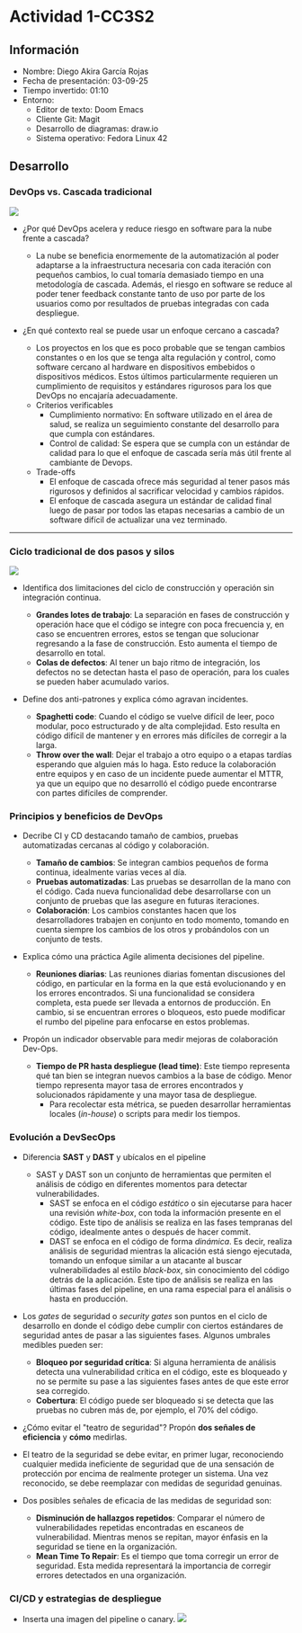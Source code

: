 # Actividad 1-CC3S2

## Información

- Nombre: Diego Akira García Rojas
- Fecha de presentación: 03-09-25
- Tiempo invertido: 01:10
- Entorno:
  - Editor de texto: Doom Emacs
  - Cliente Git: Magit
  - Desarrollo de diagramas: draw.io
  - Sistema operativo: Fedora Linux 42

## Desarrollo

### DevOps vs. Cascada tradicional

![](./imagenes/1.png)

- ¿Por qué DevOps acelera y reduce riesgo en software para la nube frente a cascada?
  - La nube se beneficia enormemente de la automatización al poder adaptarse a la infraestructura necesaria con cada iteración con pequeños cambios, lo cual tomaría demasiado tiempo en una metodología de cascada. Además, el riesgo en software se reduce al poder tener feedback constante tanto de uso por parte de los usuarios como por resultados de pruebas integradas con cada despliegue.

- ¿En qué contexto real se puede usar un enfoque cercano a cascada?
  - Los proyectos en los que es poco probable que se tengan cambios constantes o en los que se tenga alta regulación y control, como software cercano al hardware en dispositivos embebidos o dispositivos médicos. Estos últimos particularmente requieren un cumplimiento de requisitos y estándares rigurosos para los que DevOps no encajaría adecuadamente.
  - Criterios verificables
    - Cumplimiento normativo: En software utilizado en el área de salud, se realiza un seguimiento constante del desarrollo para que cumpla con estándares.
    - Control de calidad: Se espera que se cumpla con un estándar de calidad para lo que el enfoque de cascada sería más útil frente al cambiante de Devops.
  - Trade-offs
    - El enfoque de cascada ofrece más seguridad al tener pasos más rigurosos y definidos al sacrificar velocidad y cambios rápidos.
    - El enfoque de cascada asegura un estándar de calidad final luego de pasar por todos las etapas necesarias a cambio de un software difícil de actualizar una vez terminado.

---

### Ciclo tradicional de dos pasos y silos

![](./imagenes/2.png)

- Identifica dos limitaciones del ciclo de construcción y operación sin integración continua.
  - **Grandes lotes de trabajo**: La separación en fases de construcción y operación hace que el código se integre con poca frecuencia y, en caso se encuentren errores, estos se tengan que solucionar regresando a la fase de construcción. Esto aumenta el tiempo de desarrollo en total.
  - **Colas de defectos**: Al tener un bajo ritmo de integración, los defectos no se detectan hasta el paso de operación, para los cuales se pueden haber acumulado varios.

- Define dos anti-patrones y explica cómo agravan incidentes.
  - **Spaghetti code**: Cuando el código se vuelve difícil de leer, poco modular, poco estructurado y de alta complejidad. Esto resulta en código difícil de mantener y en errores más difíciles de corregir a la larga.
  - **Throw over the wall**: Dejar el trabajo a otro equipo o a etapas tardías esperando que alguien más lo haga. Esto reduce la colaboración entre equipos y en caso de un incidente puede aumentar el MTTR, ya que un equipo que no desarrolló el código puede encontrarse con partes difíciles de comprender.

### Principios y beneficios de DevOps

- Decribe CI y CD destacando tamaño de cambios, pruebas automatizadas cercanas al código y colaboración.
  - **Tamaño de cambios**: Se integran cambios pequeños de forma continua, idealmente varias veces al día.
  - **Pruebas automatizadas**: Las pruebas se desarrollan de la mano con el código. Cada nueva funcionalidad debe desarrollarse con un conjunto de pruebas que las asegure en futuras iteraciones.
  - **Colaboración**: Los cambios constantes hacen que los desarrolladores trabajen en conjunto en todo momento, tomando en cuenta siempre los cambios de los otros y probándolos con un conjunto de tests.

- Explica cómo una práctica Agile alimenta decisiones del pipeline.
  - **Reuniones diarias**: Las reuniones diarias fomentan discusiones del código, en particular en la forma en la que está evolucionando y en los errores encontrados. Si una funcionalidad se considera completa, esta puede ser llevada a entornos de producción. En cambio, si se encuentran errores o bloqueos, esto puede modificar el rumbo del pipeline para enfocarse en estos problemas.

- Propón un indicador observable para medir mejoras de colaboración Dev-Ops.
  - **Tiempo de PR hasta despliegue (lead time)**: Este tiempo representa qué tan bien se integran nuevos cambios a la base de código. Menor tiempo representa mayor tasa de errores encontrados y solucionados rápidamente y una mayor tasa de despliegue.
    - Para recolectar esta métrica, se pueden desarrollar herramientas locales (*in-house*) o scripts para medir los tiempos.

### Evolución a DevSecOps

- Diferencia **SAST** y **DAST** y ubícalos en el pipeline
  - SAST y DAST son un conjunto de herramientas que permiten el análisis de código en diferentes momentos para detectar vulnerabilidades.
    - SAST se enfoca en el código *estático* o sin ejecutarse para hacer una revisión *white-box*, con toda la información presente en el código. Este tipo de análisis se realiza en las fases tempranas del código, idealmente antes o después de hacer commit.
    - DAST se enfoca en el código de forma *dinámica*. Es decir, realiza análisis de seguridad mientras la alicación está siengo ejecutada, tomando un enfoque similar a un atacante al buscar vulnerabilidades al estilo *black-box*, sin conocimiento del código detrás de la aplicación. Este tipo de análisis se realiza en las últimas fases del pipeline, en una rama especial para el análisis o hasta en producción.

- Los *gates* de seguridad o *security gates* son puntos en el ciclo de desarrollo en donde el código debe cumplir con ciertos estándares de seguridad antes de pasar a las siguientes fases. Algunos umbrales medibles pueden ser:
  - **Bloqueo por seguridad crítica**: Si alguna herramienta de análisis detecta una vulnerabilidad crítica en el código, este es bloqueado y no se permite su pase a las siguientes fases antes de que este error sea corregido.
  - **Cobertura**: El código puede ser bloqueado si se detecta que las pruebas no cubren más de, por ejemplo, el 70% del código.
  
-  ¿Cómo evitar el "teatro de seguridad"? Propón **dos señales de eficiencia** y **cómo** medirlas.
  - El teatro de la seguridad se debe evitar, en primer lugar, reconociendo cualquier medida ineficiente de seguridad que de una sensación de protección por encima de realmente proteger un sistema. Una vez reconocido, se debe reemplazar con medidas de seguridad genuinas.
  - Dos posibles señales de eficacia de las medidas de seguridad son:
    - **Disminución de hallazgos repetidos**: Comparar el número de vulnerabilidades repetidas encontradas en escaneos de vulnerabilidad. Mientras menos se repitan, mayor énfasis en la seguridad se tiene en la organización.
    - **Mean Time To Repair**: Es el tiempo que toma corregir un error de seguridad. Esta medida representará la importancia de corregir errores detectados en una organización.
    
### CI/CD y estrategias de despliegue

- Inserta una imagen del pipeline o canary.
![](./imagenes/3.png)
